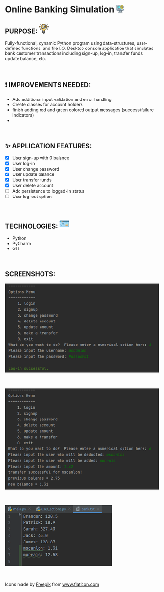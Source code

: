 # Online Banking Simulation ![img of application](https://github.com/murraiscanlon/online-banking-system/blob/master/images/online-banking.png)<br />


##  PURPOSE: ![img of application](https://github.com/murraiscanlon/group-project-calculator/blob/master/light-bulb32.png)
Fully-functional, dynamic Python program using data-structures, user-defined functions, and file I/O. Desktop console application 
that simulates bank customer transactions including sign-up, log-in, transfer funds, update balance, etc. 
<br /><br /><br />


## :exclamation: IMPROVEMENTS NEEDED:
* Add additional input validation and error handling
* Create classes for account holders
* finish adding red and green colored output messages (success/failure indicators)
* <br /><br /><br />

## :sparkles: APPLICATION FEATURES:
- [X] User sign-up with 0 balance
- [X] User log-in
- [X] User change password
- [X] User update balance
- [X] User transfer funds
- [X] User delete account
- [ ] Add persistence to logged-in status
- [ ] User log-out option
<br /><br /><br />

## TECHNOLOGIES: ![img of application](https://github.com/murraiscanlon/group-project-calculator/blob/master/technologies.png)
* Python
* PyCharm
* GIT
<br /><br /><br />


## SCREENSHOTS:
![img of application](https://github.com/murraiscanlon/online-banking-system/blob/master/images/banking-options-menu.png)<br /><br /><br />

![img of application](https://github.com/murraiscanlon/online-banking-system/blob/master/images/banking-transfer.png)<br /><br /><br />

![img of application](https://github.com/murraiscanlon/online-banking-system/blob/master/images/bankroll.png)<br /><br /><br />

<div>Icons made by <a href="https://www.freepik.com" title="Freepik">Freepik</a> from <a href="https://www.flaticon.com/" title="Flaticon">www.flaticon.com</a></div>

